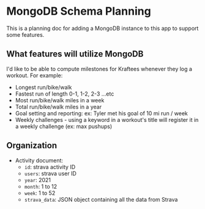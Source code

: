 # MongoDB Schema Planning

This is a planning doc for adding a MongoDB instance to this app to support some features.

## What features will utilize MongoDB

I'd like to be able to compute milestones for Kraftees whenever they log a workout. For example:

- Longest run/bike/walk
- Fastest run of length 0-1, 1-2, 2-3 ...etc
- Most run/bike/walk miles in a week
- Total run/bike/walk miles in a year
- Goal setting and reporting: ex: Tyler met his goal of 10 mi run / week
- Weekly challenges - using a keyword in a workout's title will register it in a weekly challenge (ex: max pushups)

## Organization

- Activity document:
  - `id`: strava activity ID
  - `users`: strava user ID
  - `year`: 2021
  - `month`: 1 to 12
  - `week`: 1 to 52
  - `strava_data`: JSON object containing all the data from Strava